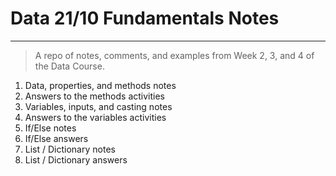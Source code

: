 # Data 21/10 Fundamentals Notes
---
>A repo of notes, comments, and examples from Week 2, 3, and 4 of the Data Course. 

1. Data, properties, and methods notes
2. Answers to the methods activities
3. Variables, inputs, and casting notes
4. Answers to the variables activities
5. If/Else notes
6. If/Else answers
7. List / Dictionary notes
8. List / Dictionary answers